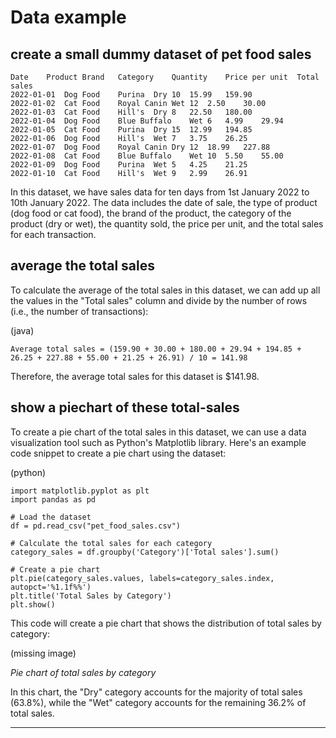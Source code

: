 # Data example

## create a small dummy dataset of pet food sales

```
Date	Product	Brand	Category	Quantity	Price per unit	Total sales
2022-01-01	Dog Food	Purina	Dry	10	15.99	159.90
2022-01-02	Cat Food	Royal Canin	Wet	12	2.50	30.00
2022-01-03	Cat Food	Hill's	Dry	8	22.50	180.00
2022-01-04	Dog Food	Blue Buffalo	Wet	6	4.99	29.94
2022-01-05	Cat Food	Purina	Dry	15	12.99	194.85
2022-01-06	Dog Food	Hill's	Wet	7	3.75	26.25
2022-01-07	Dog Food	Royal Canin	Dry	12	18.99	227.88
2022-01-08	Cat Food	Blue Buffalo	Wet	10	5.50	55.00
2022-01-09	Dog Food	Purina	Wet	5	4.25	21.25
2022-01-10	Cat Food	Hill's	Wet	9	2.99	26.91
```

In this dataset, we have sales data for ten days from 1st January 2022 to 10th January 2022. The data includes the date of sale, the type of product (dog food or cat food), the brand of the product, the category of the product (dry or wet), the quantity sold, the price per unit, and the total sales for each transaction.

## average the total sales

To calculate the average of the total sales in this dataset, we can add up all the values in the "Total sales" column and divide by the number of rows (i.e., the number of transactions):

(java)

```
Average total sales = (159.90 + 30.00 + 180.00 + 29.94 + 194.85 + 26.25 + 227.88 + 55.00 + 21.25 + 26.91) / 10 = 141.98
```

Therefore, the average total sales for this dataset is $141.98.

## show a piechart of these total-sales

To create a pie chart of the total sales in this dataset, we can use a data visualization tool such as Python's Matplotlib library. Here's an example code snippet to create a pie chart using the dataset:

(python)

```
import matplotlib.pyplot as plt
import pandas as pd

# Load the dataset
df = pd.read_csv("pet_food_sales.csv")

# Calculate the total sales for each category
category_sales = df.groupby('Category')['Total sales'].sum()

# Create a pie chart
plt.pie(category_sales.values, labels=category_sales.index, autopct='%1.1f%%')
plt.title('Total Sales by Category')
plt.show()
```

This code will create a pie chart that shows the distribution of total sales by category:

(missing image)

_Pie chart of total sales by category_

In this chart, the "Dry" category accounts for the majority of total sales (63.8%), while the "Wet" category accounts for the remaining 36.2% of total sales.

---